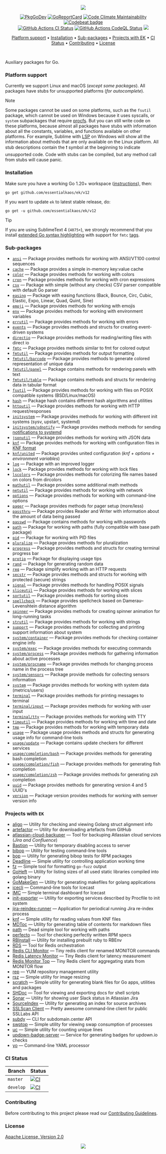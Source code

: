 <p align="center"><a href="#readme"><img src="https://gh.kaos.st/go-ek.svg"/></a></p>

<p align="center">
  <a href="https://kaos.sh/g/ek.v12"><img src="https://gh.kaos.st/godoc.svg" alt="PkgGoDev"></a>
  <a href="https://kaos.sh/r/ek.v12"><img src="https://kaos.sh/r/ek.v12.svg" alt="GoReportCard" /></a>
  <a href="https://kaos.sh/l/ek"><img src="https://kaos.sh/l/210cafc2de7bf4320649.svg" alt="Code Climate Maintainability" /></a>
  <a href="https://kaos.sh/b/ek"><img src="https://kaos.sh/b/3649d737-e5b9-4465-9765-b9f4ebec60ec.svg" alt="Codebeat badge" /></a>
  <br/>
  <a href="https://kaos.sh/w/ek/ci"><img src="https://kaos.sh/w/ek/ci.svg" alt="GitHub Actions CI Status" /></a>
  <a href="https://kaos.sh/w/ek/codeql-analysis"><img src="https://kaos.sh/w/ek/codeql-analysis.svg" alt="GitHub Actions CodeQL Status" /></a>
  <a href="#license"><img src="https://gh.kaos.st/apache2.svg" /></a>
</p>

<p align="center"><a href="#platform-support">Platform support</a> • <a href="#installation">Installation</a> • <a href="#sub-packages">Sub-packages</a> • <a href="#projects-with-ek">Projects with EK</a> • <a href="#ci-status">CI Status</a> • <a href="#contributing">Contributing</a> • <a href="#license">License</a></p>

<br/>

Auxiliary packages for Go.

### Platform support

Currently we support Linux and macOS (_except some packages_). All packages have stubs for unsupported platforms (_for autocomplete_).

> [!NOTE]
> Some packages cannot be used on some platforms, such as the `fsutil` package, which cannot be used on Windows because it uses syscalls, or `system` subpackages that require [procfs](https://en.wikipedia.org/wiki/Procfs). But you can still write code on these platforms, because almost all packages have stubs with information about all the constants, variables, and functions available on other platforms. For example, Sublime with [LSP](https://lsp.sublimetext.io) on Windows will show all the information about methods that are only available on the Linux platform. All stub descriptions contain the ❗ symbol at the beginning to indicate unsupported code. Code with stubs can be compiled, but any method call from stubs will cause panic.

### Installation

Make sure you have a working Go 1.20+ workspace (_[instructions](https://go.dev/doc/install)_), then:

```
go get github.com/essentialkaos/ek/v12
```

If you want to update `ek` to latest stable release, do:

```
go get -u github.com/essentialkaos/ek/v12
```

> [!TIP]
> If you are using SublimeText 4 (`4075+`), we strongly recommend that you install [extended Go syntax highlighting](https://github.com/essentialkaos/blackhole-theme-sublime/blob/master/fmtc.sublime-syntax) with support for `fmtc` [tags](fmtc).

### Sub-packages

* [`ansi`](https://kaos.sh/g/ek.v12/ansi) — Package provides methods for working with ANSI/VT100 control sequences
* [`cache`](https://kaos.sh/g/ek.v12/cache) — Package provides a simple in-memory key:value cache
* [`color`](https://kaos.sh/g/ek.v12/color) — Package provides methods for working with colors
* [`cron`](https://kaos.sh/g/ek.v12/cron) — Package provides methods for working with cron expressions
* [`csv`](https://kaos.sh/g/ek.v12/csv) — Package with simple (without any checks) CSV parser compatible with default Go parser
* [`easing`](https://kaos.sh/g/ek.v12/easing) — Package with easing functions (Back, Bounce, Circ, Cubic, Elastic, Expo, Linear, Quad, Quint, Sine)
* [`emoji`](https://kaos.sh/g/ek.v12/emoji) — Package provides methods for working with emojis
* [`env`](https://kaos.sh/g/ek.v12/env) — Package provides methods for working with environment variables
* [`errutil`](https://kaos.sh/g/ek.v12/errutil) — Package provides methods for working with errors
* [`events`](https://kaos.sh/g/ek.v12/events) — Package provides methods and structs for creating event-driven systems
* [`directio`](https://kaos.sh/g/ek.v12/directio) — Package provides methods for reading/writing files with direct io
* [`fmtc`](https://kaos.sh/g/ek.v12/fmtc) — Package provides methods similar to fmt for colored output
* [`fmtutil`](https://kaos.sh/g/ek.v12/fmtutil) — Package provides methods for output formatting
* [`fmtutil/barcode`](https://kaos.sh/g/ek.v12/fmtutil/barcode) — Package provides methods to generate colored representation of unique data
* [`fmtutil/panel`](https://kaos.sh/g/ek.v12/fmtutil/panel) — Package contains methods for rendering panels with text
* [`fmtutil/table`](https://kaos.sh/g/ek.v12/fmtutil/table) — Package contains methods and structs for rendering data in tabular format
* [`fsutil`](https://kaos.sh/g/ek.v12/fsutil) — Package provides methods for working with files on POSIX compatible systems (BSD/Linux/macOS)
* [`hash`](https://kaos.sh/g/ek.v12/hash) — Package hash contains different hash algorithms and utilities
* [`httputil`](https://kaos.sh/g/ek.v12/httputil) — Package provides methods for working with HTTP request/responses
* [`initsystem`](https://kaos.sh/g/ek.v12/initsystem) — Package provides methods for working with different init systems (sysv, upstart, systemd)
* [`initsystem/sdnotify`](https://kaos.sh/g/ek.v12/initsystem/sdnotify) — Package provides methods methods for sending [notifications to systemd](https://www.freedesktop.org/software/systemd/man/latest/sd_notify.html#Well-known%20assignments)
* [`jsonutil`](https://kaos.sh/g/ek.v12/jsonutil) — Package provides methods for working with JSON data
* [`knf`](https://kaos.sh/g/ek.v12/knf) — Package provides methods for working with configuration files in [KNF format](https://kaos.sh/knf-spec)
* [`knf/united`](https://kaos.sh/g/ek.v12/knf/united) — Package provides united configuration (_knf + options + environment variables_)
* [`log`](https://kaos.sh/g/ek.v12/log) — Package with an improved logger
* [`lock`](https://kaos.sh/g/ek.v12/lock) — Package provides methods for working with lock files
* [`lscolors`](https://kaos.sh/g/ek.v12/lscolors) — Package provides methods for colorizing file names based on colors from dircolors
* [`mathutil`](https://kaos.sh/g/ek.v12/mathutil) — Package provides some additional math methods
* [`netutil`](https://kaos.sh/g/ek.v12/netutil) — Package provides methods for working with network
* [`options`](https://kaos.sh/g/ek.v12/options) — Package provides methods for working with command-line options
* [`pager`](https://kaos.sh/g/ek.v12/pager) — Package provides methods for pager setup (more/less)
* [`passthru`](https://kaos.sh/g/ek.v12/passthru) — Package provides Reader and Writer with information about the amount of data being passed
* [`passwd`](https://kaos.sh/g/ek.v12/passwd) — Package contains methods for working with passwords
* [`path`](https://kaos.sh/g/ek.v12/path) — Package for working with paths (fully compatible with base path package)
* [`pid`](https://kaos.sh/g/ek.v12/pid) — Package for working with PID files
* [`pluralize`](https://kaos.sh/g/ek.v12/pluralize) — Package provides methods for pluralization
* [`progress`](https://kaos.sh/g/ek.v12/progress) — Package provides methods and structs for creating terminal progress bar
* [`protip`](https://kaos.sh/g/ek.v12/protip) — Package for displaying usage tips
* [`rand`](https://kaos.sh/g/ek.v12/rand) — Package for generating random data
* [`req`](https://kaos.sh/g/ek.v12/req) — Package simplify working with an HTTP requests
* [`secstr`](https://kaos.sh/g/ek.v12/secstr) — Package provides methods and structs for working with protected (secure) strings
* [`signal`](https://kaos.sh/g/ek.v12/signal) — Package provides methods for handling POSIX signals
* [`sliceutil`](https://kaos.sh/g/ek.v12/sliceutil) — Package provides methods for working with slices
* [`sortutil`](https://kaos.sh/g/ek.v12/sortutil) — Package provides methods for sorting slices
* [`spellcheck`](https://kaos.sh/g/ek.v12/spellcheck) — Package provides spellcheck based on Damerau–Levenshtein distance algorithm
* [`spinner`](https://kaos.sh/g/ek.v12/spinner) — Package provides methods for creating spinner animation for long-running tasks
* [`strutil`](https://kaos.sh/g/ek.v12/strutil) — Package provides methods for working with strings
* [`support`](https://kaos.sh/g/ek.v12/support) — Package provides methods for collecting and printing support information about system
* [`system/container`](https://kaos.sh/g/ek.v12/system/container) — Package provides methods for checking container engine info
* [`system/exec`](https://kaos.sh/g/ek.v12/system/exec) — Package provides methods for executing commands
* [`system/process`](https://kaos.sh/g/ek.v12/system/process) — Package provides methods for gathering information about active processes
* [`system/procname`](https://kaos.sh/g/ek.v12/system/procname) — Package provides methods for changing process name in the process tree
* [`system/sensors`](https://kaos.sh/g/ek.v12/system/sensors) — Package provide methods for collecting sensors information
* [`system`](https://kaos.sh/g/ek.v12/system) — Package provides methods for working with system data (metrics/users)
* [`terminal`](https://kaos.sh/g/ek.v12/terminal) — Package provides methods for printing messages to terminal
* [`terminal/input`](https://kaos.sh/g/ek.v12/terminal/input) — Package provides methods for working with user input
* [`terminal/tty`](https://kaos.sh/g/ek.v12/terminal/tty) — Package provides methods for working with TTY
* [`timeutil`](https://kaos.sh/g/ek.v12/timeutil) — Package provides methods for working with time and date
* [`tmp`](https://kaos.sh/g/ek.v12/tmp) — Package provides methods for working with temporary data
* [`usage`](https://kaos.sh/g/ek.v12/usage) — Package usage provides methods and structs for generating usage info for command-line tools
* [`usage/update`](https://kaos.sh/g/ek.v12/usage/update) — Package contains update checkers for different services
* [`usage/completion/bash`](https://kaos.sh/g/ek.v12/usage/completion/bash) — Package provides methods for generating bash completion
* [`usage/completion/fish`](https://kaos.sh/g/ek.v12/usage/completion/fish) — Package provides methods for generating fish completion
* [`usage/completion/zsh`](https://kaos.sh/g/ek.v12/usage/completion/zsh) — Package provides methods for generating zsh completion
* [`uuid`](https://kaos.sh/g/ek.v12/uuid) — Package provides methods for generating version 4 and 5 UUID's
* [`version`](https://kaos.sh/g/ek.v12/version) — Package version provides methods for working with semver version info

### Projects with `EK`

* [aligo](https://kaos.sh/aligo) — Utility for checking and viewing Golang struct alignment info
* [artefactor](https://kaos.sh/artefactor) — Utility for downloading artefacts from GitHub
* [atlassian-cloud-backuper](https://kaos.sh/atlassian-cloud-backuper) — Tool for backuping Atlassian cloud services (_Jira and Confluence_)
* [Bastion](https://kaos.sh/bastion) — Utility for temporary disabling access to server
* [bibop](https://kaos.sh/bibop) — Utility for testing command-line tools
* [bop](https://kaos.sh/bop) — Utility for generating bibop tests for RPM packages
* [Deadline](https://kaos.sh/deadline) — Simple utility for controlling application working time
* [fz](https://kaos.sh/fz) — Simple tool for formatting `go-fuzz` output
* [GoHeft](https://kaos.sh/goheft) — Utility for listing sizes of all used static libraries compiled into golang binary
* [GoMakeGen](https://kaos.sh/gomakegen) — Utility for generating makefiles for golang applications
* [icecli](https://kaos.sh/icecli) — Command-line tools for Icecast
* [IMC](https://kaos.sh/imc) — Simple terminal dashboard for Icecast
* [init-exporter](https://github.com/funbox/init-exporter) — Utility for exporting services described by Procfile to init system
* [jira-reindex-runner](https://kaos.sh/jira-reindex-runner) — Application for periodical running Jira re-index process
* [knf](https://kaos.sh/knf) — Simple utility for reading values from KNF files
* [MDToc](https://kaos.sh/mdtoc) — Utility for generating table of contents for markdown files
* [path](https://kaos.sh/path) — Dead simple tool for working with paths
* [perfecto](https://kaos.sh/perfecto) — Tool for checking perfectly written RPM specs
* [RBInstall](https://kaos.sh/rbinstall) — Utility for installing prebuilt ruby to RBEnv
* [RDS](https://kaos.sh/rds) — Tool for Redis orchestration
* [Redis CLI Monitor](https://kaos.sh/redis-cli-monitor) — Tiny redis client for renamed MONITOR commands
* [Redis Latency Monitor](https://kaos.sh/redis-latency-monitor) — Tiny Redis client for latency measurement
* [Redis Monitor Top](https://kaos.sh/redis-monitor-top) — Tiny Redis client for aggregating stats from MONITOR flow
* [rep](https://kaos.sh/rep) — YUM repository management utility
* [rsz](https://kaos.sh/rsz) — Simple utility for image resizing
* [scratch](https://kaos.sh/scratch) — Simple utility for generating blank files for Go apps, utilities and packages
* [SHDoc](https://kaos.sh/shdoc) — Tool for viewing and exporting docs for shell scripts
* [Sonar](https://kaos.sh/sonar) — Utility for showing user Slack status in Atlassian Jira
* [SourceIndex](https://kaos.sh/source-index) — Utility for generating an index for source archives
* [SSLScan Client](https://kaos.sh/sslcli) — Pretty awesome command-line client for public SSLLabs API
* [subdy](https://kaos.sh/subdy) — CLI for subdomain.center API
* [swptop](https://kaos.sh/swptop) — Simple utility for viewing swap consumption of processes
* [uc](https://kaos.sh/uc) — Simple utility for counting unique lines
* [updown-badge-server](https://kaos.sh/updown-badge-server) — Service for generating badges for updown.io checks
* [yo](https://kaos.sh/yo) — Command-line YAML processor

### CI Status

| Branch | Status |
|--------|--------|
| `master` | [![CI](https://kaos.sh/w/ek/ci.svg?branch=master)](https://kaos.sh/w/ek/ci?query=branch:master) |
| `develop` | [![CI](https://kaos.sh/w/ek/ci.svg?branch=develop)](https://kaos.sh/w/ek/ci?query=branch:develop) |

### Contributing

Before contributing to this project please read our [Contributing Guidelines](https://github.com/essentialkaos/contributing-guidelines#contributing-guidelines).

### License

[Apache License, Version 2.0](http://www.apache.org/licenses/LICENSE-2.0)

<p align="center"><a href="https://essentialkaos.com"><img src="https://gh.kaos.st/ekgh.svg"/></a></p>
